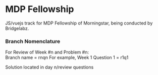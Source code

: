 # MDP Fellowship

JS/vuejs track for MDP Fellowship of Morningstar, being conducted by Bridgelabz.

### Branch Nomenclature

For Review of Week #n and Problem #n:\
Branch name = rnqn
For example, Week 1 Question 1 = r1q1

Solution located in day n/review questions